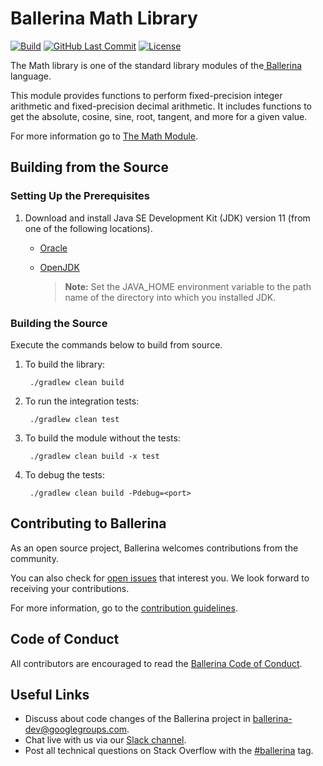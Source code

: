 Ballerina Math Library
===================

  [![Build](https://github.com/ballerina-platform/module-ballerina-math/workflows/Build/badge.svg)](https://github.com/ballerina-platform/module-ballerina-math/actions?query=workflow%3ABuild)
  [![GitHub Last Commit](https://img.shields.io/github/last-commit/ballerina-platform/module-ballerina-math.svg)](https://github.com/ballerina-platform/module-ballerina-math/commits/master)
  [![License](https://img.shields.io/badge/License-Apache%202.0-blue.svg)](https://opensource.org/licenses/Apache-2.0)

The Math library is one of the standard library modules of the<a target="_blank" href="https://ballerina.io/"> Ballerina</a> language.

This module provides functions to perform fixed-precision integer arithmetic and fixed-precision decimal arithmetic. It includes functions to get the absolute, cosine, sine, root, tangent, and more for a given value.

For more information go to [The Math Module](https://ballerina.io/swan-lake/learn/api-docs/ballerina/math/).

## Building from the Source

### Setting Up the Prerequisites

1. Download and install Java SE Development Kit (JDK) version 11 (from one of the following locations).
   * [Oracle](https://www.oracle.com/java/technologies/javase-jdk11-downloads.html)
   
   * [OpenJDK](https://adoptopenjdk.net/)
   
        > **Note:** Set the JAVA_HOME environment variable to the path name of the directory into which you installed JDK.
     
### Building the Source

Execute the commands below to build from source.

1. To build the library:

        ./gradlew clean build

2. To run the integration tests:

        ./gradlew clean test

3. To build the module without the tests:

        ./gradlew clean build -x test

4. To debug the tests:

        ./gradlew clean build -Pdebug=<port>

## Contributing to Ballerina

As an open source project, Ballerina welcomes contributions from the community. 

You can also check for [open issues](https://github.com/ballerina-platform/module-ballerina-math/issues) that interest you. We look forward to receiving your contributions.

For more information, go to the [contribution guidelines](https://github.com/ballerina-platform/ballerina-lang/blob/master/CONTRIBUTING.md).

## Code of Conduct

All contributors are encouraged to read the [Ballerina Code of Conduct](https://ballerina.io/code-of-conduct).

## Useful Links

* Discuss about code changes of the Ballerina project in [ballerina-dev@googlegroups.com](mailto:ballerina-dev@googlegroups.com).
* Chat live with us via our [Slack channel](https://ballerina.io/community/slack/).
* Post all technical questions on Stack Overflow with the [#ballerina](https://stackoverflow.com/questions/tagged/ballerina) tag.